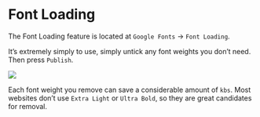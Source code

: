 # Font Loading

The Font Loading feature is located at `Google Fonts` → `Font Loading`.

It’s extremely simply to use, simply untick any font weights you don’t need. Then press `Publish`.&#x20;

![](https://fontsplugin.com/wp-content/uploads/2018/12/image-474x1024.png)

Each font weight you remove can save a considerable amount of `kbs`. Most websites don’t use `Extra Light` or `Ultra Bold`, so they are great candidates for removal.
